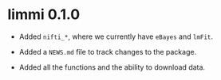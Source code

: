 # limmi 0.1.0

* Added `nifti_*`, where we currently have `eBayes` and `lmFit`.

* Added a `NEWS.md` file to track changes to the package.

* Added all the functions and the ability to download data.
